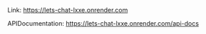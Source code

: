 Link: https://lets-chat-lxxe.onrender.com

APIDocumentation: https://lets-chat-lxxe.onrender.com/api-docs
